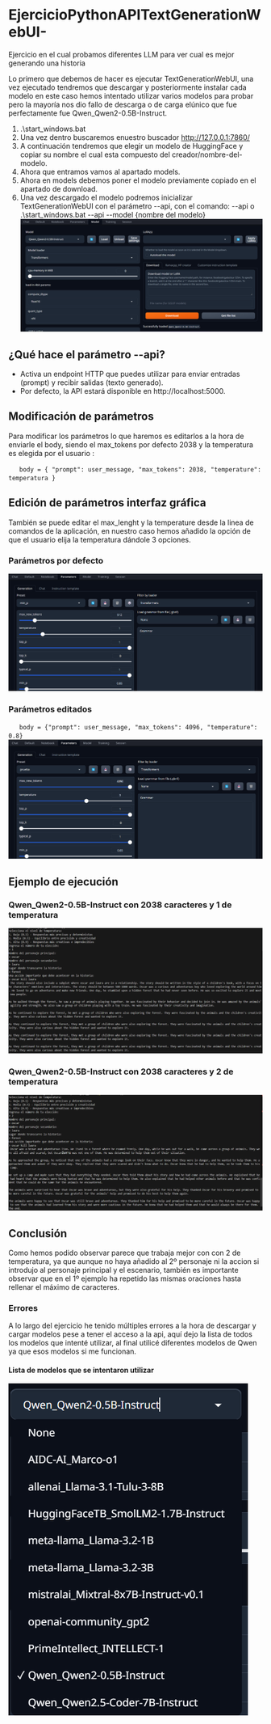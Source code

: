 # EjercicioPythonAPITextGenerationWebUI-
Ejercicio en el cual probamos diferentes LLM para ver cual es mejor generando una historia

Lo primero que debemos de hacer es ejecutar TextGenerationWebUI, una vez ejecutado tendremos que descargar y posteriormente instalar cada modelo en este caso hemos intentado utilizar varios modelos para probar pero la mayoría nos dio fallo de descarga o de carga elúnico que fue perfectamente fue Qwen_Qwen2-0.5B-Instruct.
1. .\start_windows.bat
2. Una vez dentro buscaremos enuestro buscador http://127.0.0.1:7860/
3. A continuación tendremos que elegir un modelo de HuggingFace y copiar su nombre el cual esta compuesto del creador/nombre-del-modelo.
4. Ahora que entramos vamos al apartado models.
5. Ahora en models debemos poner el modelo previamente copiado en el apartado de download.
6. Una vez descargado el modelo podremos inicializar TextGenerationWebUI con el parámetro --api, con el comando: --api o .\start_windows.bat --api --model {nombre del modelo}
![imagen-cliente-TextGenerationWebUI](images/cap-download.png)

## ¿Qué hace el parámetro --api?

* Activa un endpoint HTTP que puedes utilizar para enviar entradas (prompt) y recibir salidas (texto generado).
* Por defecto, la API estará disponible en http://localhost:5000.

## Modificación de parámetros 
Para modificar los parámetros lo que haremos es editarlos a la hora de enviarle el body, siendo el max_tokens por defecto 2038 y la temperatura es elegida por el usuario :

`   
body = {
        "prompt": user_message,
        "max_tokens": 2038,
        "temperature": temperatura
    }
    `

## Edición de parámetros interfaz gráfica 
También se puede editar el max_lenght y la temperature desde la linea de comandos de la aplicación, en nuestro caso hemos añadido la opción de que el usuario elija la temperatura dándole 3 opciones.

### Parámetros por defecto

![imagen-cliente-TextGenerationWebUI](images/parameters-default.png)

### Parámetros editados

`    body = {"prompt": user_message, "max_tokens": 4096, "temperature": 0.8}
`
![imagen-cliente-TextGenerationWebUI](images/parameters-editados.png)

## Ejemplo de ejecución

### Qwen_Qwen2-0.5B-Instruct con 2038 caracteres y 1 de temperatura

![ejecucuion-Qwen_Qwen2-0.5B-Instruct](images/ejemplo-qwen-1.png)


### Qwen_Qwen2-0.5B-Instruct con 2038 caracteres y 2 de temperatura

![ejecucuion-Qwen_Qwen2-0.5B-Instruct](images/ejemplo-qwen.png)

## Conclusión
Como hemos podido observar parece que trabaja mejor con con 2 de temperatura, ya que aunque no haya añadido al 2º personaje ni la accion si introdujo al personaje principal y el escenario, también es importante observar que en el 1º ejemplo ha repetido las mismas oraciones hasta rellenar el máximo de caracteres.

### Errores
A lo largo del ejercicio he tenido múltiples errores a la hora de descargar y cargar modelos pese a tener el acceso a la api, aquí dejo la lista de todos los modelos que intenté utilizar, al final utilicé diferentes modelos de Qwen ya que esos modelos si me funcionan.

#### Lista de modelos que se intentaron utilizar

![ejecucuion-Qwen_Qwen2-0.5B-Instruct](images/modelos-probados.png)

